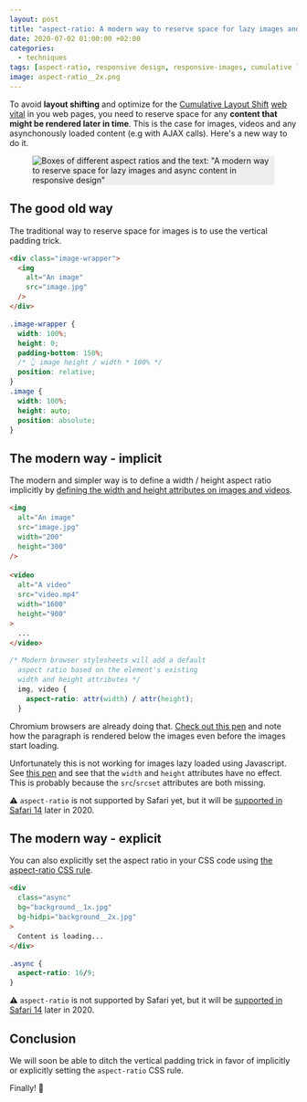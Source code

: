 ```yaml
---
layout: post
title: "aspect-ratio: A modern way to reserve space for lazy images and async content in responsive design"
date: 2020-07-02 01:00:00 +02:00
categories:
  - techniques
tags: [aspect-ratio, responsive design, responsive-images, cumulative layout shift]
image: aspect-ratio__2x.png
---
```


To avoid **layout shifting** and optimize for the [Cumulative Layout Shift](https://web.dev/cls/) [web vital](https://web.dev/vitals/) in you web pages, you need to reserve space for any **content that might be rendered later in time**. This is the case for images, videos and any asynchonously loaded content (e.g with AJAX calls). Here's a new way to do it.

<figure>
  <div class="post-image-spacer" style="background-color: #eee">
    <img alt="Boxes of different aspect ratios and the text: &quot;A modern way to reserve space for lazy images and async content in responsive design&quot;" src="/assets/post-images/aspect-ratio__2x.png" srcset="/assets/post-images/aspect-ratio__1x.png 1x, /assets/post-images/aspect-ratio__2x.png 2x" class="post-image">
  </div>
</figure>

## The good old way

The traditional way to reserve space for images is to use the vertical padding trick.

```html
<div class="image-wrapper">
  <img
    alt="An image"
    src="image.jpg"
  />
</div>
```

```css
.image-wrapper {
  width: 100%;
  height: 0;
  padding-bottom: 150%;
  /* 👆 image height / width * 100% */
  position: relative;
}
.image {
  width: 100%;
  height: auto;
  position: absolute;
}
```

## The modern way - implicit

The modern and simpler way is to define a width / height aspect ratio implicitly by [defining the width and height attributes on images and videos](https://twitter.com/addyosmani/status/1276779799198007301).

```html
<img
  alt="An image"
  src="image.jpg"
  width="200"
  height="300"
/>

<video
  alt="A video"
  src="video.mp4"
  width="1600"
  height="900"
>
  ...
</video>
```

```css
/* Modern browser stylesheets will add a default
  aspect ratio based on the element's existing 
  width and height attributes */
  img, video {
    aspect-ratio: attr(width) / attr(height);
  }
```

Chromium browsers are already doing that. [Check out this pen](https://codepen.io/verlok/pen/ExPwzGO) and note how the paragraph is rendered below the images even before the images start loading.

Unfortunately this is not working for images lazy loaded using Javascript. See [this pen](https://codepen.io/verlok/pen/bGEYyZe) and see that the `width` and `height` attributes have no effect. This is probably because the `src`/`srcset` attributes are both missing.

 ⚠ `aspect-ratio` is not supported by Safari yet, but it will be [supported in Safari 14](https://twitter.com/jensimmons/status/1275171897244823553) later in 2020.

## The modern way - explicit

You can also explicitly set the aspect ratio in your CSS code using [the aspect-ratio CSS rule](https://twitter.com/una/status/1260980901934137345).

```html
<div
  class="async"
  bg="background__1x.jpg"
  bg-hidpi="background__2x.jpg"
>
  Content is loading...
</div>
```

```css
.async {
  aspect-ratio: 16/9;
}
```

⚠ `aspect-ratio` is not supported by Safari yet, but it will be [supported in Safari 14](https://twitter.com/jensimmons/status/1275171897244823553) later in 2020.

## Conclusion

We will soon be able to ditch the vertical padding trick in favor of implicitly or explicitly setting the `aspect-ratio` CSS rule.

Finally! 🥂